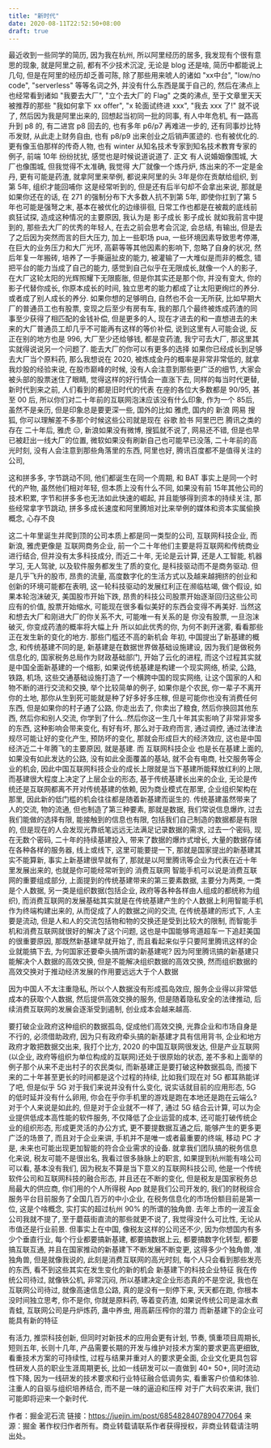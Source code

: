 ```yaml
---
title: "新时代"
date: 2020-08-11T22:52:50+08:00
draft: true
---
```



最近收到一些同学的简历, 因为我在杭州, 所以阿里经历的居多, 我发现有个很有意思的现象, 就是阿里之前, 都有不少技术沉淀, 无论是 blog 还是啥, 简历中都能说上几句, 但是在阿里的经历却乏善可陈, 除了那些用来唬人的诸如 "xx中台", "low/no code", "serverless" 等等名词之外, 并没有什么东西是属于自己的,  然后在沸点上也经常看到诸如 "我要去大厂", "立个去大厂的 Flag" 之类的沸点, 至于文章里天天被推荐的那些 "我如何拿下 xx offer", "x 轮面试终进 xxx", "我去 xxx 了!" 就不说了, 然后因为我是阿里出来的, 回想起当初同一批的同事, 有人中年危机, 有一路高升到 p8 的, 有二进宫 p8 回去的, 也有多年 p6/p7 再难进一步的, 还有同事炒比特币发财, 从此走上财务自由, 也有 p8/p9 出来创业之后销声匿迹的. 也有被优化的. 更有像玉伯那样的传奇人物, 也有 winter 从知名技术专家到知名技术教育专家的例子, 前端 10年 纷纷扰扰, 感觉也是时候说道说道了.
正文
有人说婚姻像围城, 大厂也像围城, 但我觉得不太准确, 我觉得 大厂就像一个炼丹炉, 炼出来的不一定是金丹, 更有可能是药渣, 就拿阿里来举例, 都说来阿里的头 3年是你在贡献给组织, 到第 5年, 组织才能回哺你 这是经常听到的, 但是还有后半句却不会拿出来说, 那就是 如果你还在的话, 在 271 的强制分布下大多数人抗不到第 5年, 即使你扛到了第 5年也可能是强弩之末, 基本在被优化的边缘徘徊, 日常工作也都是在被裁的底线前疯狂试探, 造成这种情况的主要原因, 我认为是 影子成长
影子成长
就如我前言中提到的, 那些去大厂的优秀的年轻人, 在去之前会思考会沉淀, 会总结, 有输出, 但是去了之后因为突然而言的巨大压力, 加上一些职场 pua, 一些环境因素导致思考停滞, 在巨大的业务压力和大厂光环, 高薪等等其他因素的影响下, 忽略了自身的状况, 然后年复一年搬砖, 培养了一手撕逼扯皮的能力, 被灌输了一大堆似是而非的概念, 错把平台的能力当成了自己的能力, 感觉到自己似乎在无限成长,就像一个人的影子, 在大厂这轮太阳的光辉照耀下无限膨胀, 但是你其实还是那个你, 并没有变大, 你的影子代替你成长, 你原本成长的时间, 独立思考的能力都成了让太阳更绚烂的养分. 或者成了别人成长的养分.
如果你想的足够明白, 自然也不会一无所获, 比如早期大厂的普通员工也有股票, 变现之后至少有房有车, 我的那几个最终被炼成药渣的同事至少获得了相匹配的金钱补偿, 但是更多的人, 现在才进去的和一直想进去的未来的大厂普通员工却几乎不可能再有这样的等价补偿, 说到这里有人可能会说, 反正在别的地方也是 996, 大厂至少还给够钱, 都是变药渣, 我宁可去大厂, 那这里其实就得说说另一个问题了.
能去大厂的你可以有更多的选择
如果你已经成长到足够去大厂当个原料药, 那么我想说在 2020, 被炼成金丹的概率是非常非常低的, 就拿我炒股的经验来说, 在股市巅峰的时候, 没有人会注意到那些更广泛的细节, 大家会被头部的股票迷住了眼睛, 觉得这样的好行情会一直涨下去, 同样的每当时代更替, 新时代到来之前, 人们看到的都是旧时代的代表
在座的各位大多数都是 90/95, 甚至 00 后, 所以你们对二十年前的互联网泡沫应该没有什么印象, 作为一个 85后, 虽然不是亲历, 但是印象总是要更深一些, 国外的比如 雅虎, 国内的 新浪 网易 搜狐, 你可以理解差不多那个时候这些公司就是现在 谷歌 脸书 阿里巴巴 腾讯之类的存在 二十年后, 雅虎 😑, 新浪如果没有微博, 搜狐就不说了, 网易还不错, 但是也早已被赶出一线大厂的位置, 微软如果没有刷新自己也可能早已没落, 二十年前的高光时刻, 没有人会注意到那些角落里的东西, 阿里也好, 腾讯百度都不是值得关注的公司,

这和拼多多, 字节跳动不同, 他们都诞生在同一个周期, 和 BAT 事实上是同一个时代的产物, 虽然他们相对年轻, 但本质上没有什么不同, 如果没有前 15年其他公司的技术积累, 字节和拼多多也无法如此快速的崛起, 并且能够得到资本的持续关注, 那些经常拿字节跳动, 拼多多成长速度和阿里腾旭对比来举例的媒体和资本实属偷换概念, 心存不良

这二十年里诞生并爬到顶的公司本质上都是同一类型的公司, 互联网科技企业, 而新浪, 雅虎更像是 互联网商务企业, 前一个二十年他们主要是将互联网和传统商业进行结合, 但并没有太多科技成分, 而近二十年, 无论是云计算, 还是人工智能, 机器学习, 无人驾驶, 以及软件服务都发生了质的变化, 是科技驱动而不是商务驱动.
但是几乎飞升的股市, 昂贵的流量, 高度数字化的生活方式以及越来越拥挤的创业和创新的环境可能都在表明, 这一轮科技驱动的发展红利正在濒临枯竭, 做个假设, 如果本轮泡沫破灭, 美国股市开始下跌, 昂贵的科技公司股票开始逐渐回归这些公司应有的价值, 股票开始缩水, 可能现在很多看似美好的东西会变得不再美好.
当然这和想去大厂和刚进大厂的你关系不大, 可能唯一有关系的是 你没有股票, 一旦泡沫破灭, 你变成药渣的概率将大幅上升
所以如此优秀的你, 为何不剥开迷雾, 看看那些正在发生新的变化的地方.
那些门槛还不高的新机会
年初, 中国提出了新基建的概念, 和传统基建不同的是, 新基建是在数据世界做基础设施建设, 因为我们是做税务信息化的, 国家税务总局作为财政基础部门, 开始了云化的进程, 而这个过程其实就是中国全面新基建的一个缩影, 如果说传统基建是构建一个现实网络, 桥梁, 公路, 铁路, 机场, 这些交通基础设施打造了一个横跨中国的现实网络, 让这个国家的人和物不断的进行交流和交换, 举个比较简单的例子, 如果你是个农民, 你一辈子不离开你的土地, 那你从生到死可能就是种了好多好多庄稼, 但是可能你也没有消费任何东西, 但是如果你的村子通了公路, 你走出去了, 你卖出了粮食, 然后你换回其他东西, 然后你和别人交流, 你学到了什么..然后你这一生几十年其实影响了非常非常多的东西, 这种影响会带来变化, 有好有坏, 那么对于政府而言, 通过调控, 通过法律法规尽可能让好的变化产生, 预防坏的变化, 那就会形成巨大的经济效应, 这也是中国经济近二十年腾飞的主要原因, 就是基建.
而 互联网科技企业 也是长在基建上面的, 如果没有如此发达的公路, 没有如此全面覆盖的基站, 就不会有电商, 社交服务等企业的机会, 因此中国互联网科技企业的成长上限就是当下基建所能释放红利的上限, 而基建很大程度上决定了上层企业的形态, 基于传统基建长出来的企业, 无论是传统还是互联网都离不开对传统基建的依赖, 因为商业模式在那里, 企业组织架构在那里, 因此新的低门槛的机会往往都是随着新基建而诞生的.
传统基建虽然带来了人的交流, 物的流通, 但也制造了第三种要素, 那就是数据, 我们常说信息爆炸, 过去我们能做的选择有限, 能接触到的信息也有限, 包括我们自己制造的数据都是有限的, 但是现在的人会发现光靠纸笔远远无法满足记录数据的需求, 过去一个密码, 现在无数个密码, 二十年的持续基建投入, 带来了数据的爆炸式增长, 大量的数据存储在各种各样的服务器, 线上或线下, 这里可能要提一下, 那就是国家提出的新基建其实不能算新, 事实上新基建很早就有了, 那就是以阿里腾讯等企业为代表在近十年里发展出来的, 也就是你可能经常听到的 消费互联网
智能手机可以说是消费互联网的重要组成部分, 上面提到的传统基建带来的第三要素数据, 主要分为两类, 一类是个人数据, 另一类是组织数据(包括企业, 政府等各种各样由人组成的都统称为组织), 而消费互联网的发展基础其实就是在传统基建产生的个人数据上利用智能手机作为终端构建出来的, 从而促成了人的数据之间的交流, 在传统基建的形式下, 人主要是流动, 但是人和人的交流包括物和物的交换还是受到比较大的限制, 而智能手机和消费互联网就很好的解决了这个问题, 这也是中国能够弯道超车一下追赶美国的很重要原因, 那既然新基建早就开始了, 而且看起来似乎只要阿里腾讯这样的企业就能搞下去, 为何国家还要牵头搞所谓的新基建呢?
因为阿里腾讯搞的新基建只能解决个人数据的高效交换, 但是不能解决组织数据的高效交换, 然而组织数据的高效交换对于推动经济发展的作用要远远大于个人数据

因为中国人不太注重隐私, 所以个人数据没有形成孤岛效应, 服务企业得以非常低成本的获取个人数据, 然后提供高效交换的服务, 但是随着隐私安全的法律推动, 后续消费互联网的发展会逐渐受到遏制, 创业成本会越来越高.

要打破企业政府这种组织的数据孤岛, 促成他们高效交换, 光靠企业和市场自身是不行的, 必须借助政府, 因为只有政府牵头搞的新基建才具有信用背书, 企业和地方政府才敢把数据交出来, 我打个比方, 2020 的中国互联网很发达, 但是产业互联网(以企业, 政府等组织为单位构成的互联网)还处于很原始的状态, 差不多和上面举的例子那个从来不走出村子的农民类似, 而新基建正是要打破这种数据孤岛, 而接下来的二十年甚至更长的时间都是这个过程的持续, 比如我们现在对 5G 都耳熟能详了吧, 但是似乎 5G 对于我们来说并没有什么变化, 说实话就目前的应用形态, 5G 的低时延并没有什么卵用, 你会在乎你手机里的游戏是跑在本地还是跑在云端么? 对于个人来说是如此的, 但是对于企业就不一样了, 通过 5G 结合云计算, 可以为企业提供低成本高性能的软件服务, 不仅降低了企业运营的成本, 还可能打破传统企业的组织形态, 形成更灵活的办公方式, 更不要提数据互通之后, 能够产生的更多更广泛的场景了, 而且对于企业来讲, 手机并不是唯一或者最重要的终端, 移动 PC 才是, 未来也可能出现更加智能的符合企业需求的设备.
就拿我们团队搞的税务信息化来说, 税友可能不是很出名, 我看过很多脉脉上的职言, 如果提到杭州能有啥公司可以看, 基本没有我们, 因为税友不算是当下意义的互联网科技公司, 他是一个传统软件公司和互联网科技的融合形态, 并且还在不断的变化, 但是税友是国家税务总局最大的供应商, 你们用的个人所得税 App 就是我们公司开发的, 我们的财税综合服务平台目前服务了全国几百万的中小企业, 在税务信息化的市场份额目前是第一位, 这是个啥概念, 实打实的超过杭州 90% 的所谓的独角兽. 去年上市的一波互金公司我就不提了, 至于蘑菇街直流的那些就更不说了, 我觉得没什么可比性, 无论从市值还是行业前景.
但事实上在中国, 像税友这样的公司还不少, 因为你想国内有多少个垂直行业, 每个行业都要搞新基建, 都要搞数据上云, 都要搞数字化转型, 都要搞互联互通, 并且在国家推动的新基建下不断发展不断变更, 这得多少个独角兽, 准独角兽, 但是就像我说的, 此刻是消费互联网的高光时刻, 每个人只会看到那些发亮的东西, 看不到这些其实在发生变化的新的机会
新基建下的科技企业特征
我在传统公司待过, 就像铁公机, 非常沉闷, 所以基建决定企业形态真的不是空说, 我也在互联网公司待过, 就像高速信息公路, 真的是没有一刻停下来, 天天都在跑, 你根本没时间独立思考, 你不是你, 你就是原料药, 等着变药渣, 如果说传统公司是温水煮青蛙, 互联网公司是丹炉炼药, 蛊中养虫, 用高薪压榨你的潜力
而新基建下的企业可能具有新的特征

有活力, 推崇科技创新, 但同时对新技术的应用会更有计划, 节奏, 慎重项目周期长, 短则五年, 长则十几年, 产品需要长期的开发与维护对技术方案的要求更高更细致, 看重技术方案的可持续性, 过程与结果并重对人的要求更全面, 企业文化更具包容性研发人员的职业生涯周期更长, 比如一线研发可以一直做到 40+ 50+, 同时流动性下降, 因为一线研发的技术要求和行业特征融合低调务实, 看重客户价值和体验.注重人的自驱与组织培养结合, 而不是一味的逼迫和压榨
对于广大码农来讲, 我们可能即将迎来一个新时代.

作者：掘金泥石流
链接：https://juejin.im/post/6854828407890477064
来源：掘金
著作权归作者所有。商业转载请联系作者获得授权，非商业转载请注明出处。